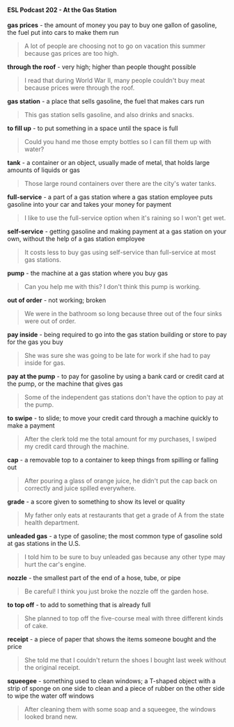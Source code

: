 #### ESL Podcast 202 - At the Gas Station

**gas prices** - the amount of money you pay to buy one gallon of gasoline, the
fuel put into cars to make them run

> A lot of people are choosing not to go on vacation this summer because gas
prices are too high.

**through the roof** - very high; higher than people thought possible

> I read that during World War II, many people couldn't buy meat because prices
were through the roof.

**gas station** - a place that sells gasoline, the fuel that makes cars run

> This gas station sells gasoline, and also drinks and snacks.

**to fill up** - to put something in a space until the space is full

> Could you hand me those empty bottles so I can fill them up with water?

**tank** - a container or an object, usually made of metal, that holds large amounts
of liquids or gas

> Those large round containers over there are the city's water tanks.

**full-service** - a part of a gas station where a gas station employee puts gasoline
into your car and takes your money for payment

> I like to use the full-service option when it's raining so I won't get wet.

**self-service** - getting gasoline and making payment at a gas station on your
own, without the help of a gas station employee

> It costs less to buy gas using self-service than full-service at most gas stations.

**pump** - the machine at a gas station where you buy gas

> Can you help me with this? I don't think this pump is working.

**out of order** - not working; broken

> We were in the bathroom so long because three out of the four sinks were out
of order.

**pay inside** - being required to go into the gas station building or store to pay for
the gas you buy

> She was sure she was going to be late for work if she had to pay inside for gas.

**pay at the pump** - to pay for gasoline by using a bank card or credit card at the
pump, or the machine that gives gas

> Some of the independent gas stations don't have the option to pay at the pump.

**to swipe** - to slide; to move your credit card through a machine quickly to make
a payment

> After the clerk told me the total amount for my purchases, I swiped my credit
card through the machine.

**cap** - a removable top to a container to keep things from spilling or falling out

> After pouring a glass of orange juice, he didn't put the cap back on correctly and
juice spilled everywhere.

**grade** - a score given to something to show its level or quality

> My father only eats at restaurants that get a grade of A from the state health
department.

**unleaded gas** - a type of gasoline; the most common type of gasoline sold at
gas stations in the U.S.

> I told him to be sure to buy unleaded gas because any other type may hurt the
car's engine.

**nozzle** - the smallest part of the end of a hose, tube, or pipe

> Be careful! I think you just broke the nozzle off the garden hose.

**to top off** - to add to something that is already full

> She planned to top off the five-course meal with three different kinds of cake.

**receipt** - a piece of paper that shows the items someone bought and the price

> She told me that I couldn't return the shoes I bought last week without the
original receipt.

**squeegee** - something used to clean windows; a T-shaped object with a strip of
sponge on one side to clean and a piece of rubber on the other side to wipe the
water off windows

> After cleaning them with some soap and a squeegee, the windows looked
brand new.

